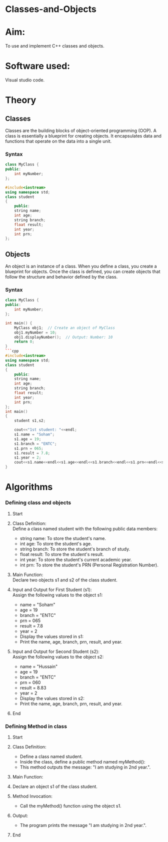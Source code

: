 # Classes-and-Objects
# Aim:
To use and implement C++ classes and objects.
# Software used:
Visual studio code.
# Theory
## Classes
Classes are the building blocks of object-oriented programming (OOP). A class is essentially a blueprint for creating objects. It encapsulates data and functions that operate on the data into a single unit. 
### Syntax
```cpp
class MyClass {
public:
    int myNumber;
};
```
```cpp
#include<iostream>
using namespace std;
class student               
{
    public:
    string name;
    int age;
    string branch;          
    float result;
    int year;
    int prn;
};
```
## Objects
An object is an instance of a class. When you define a class, you create a blueprint for objects. Once the class is defined, you can create objects that follow the structure and behavior defined by the class.
### Syntax
```cpp
class MyClass {
public:
    int myNumber;
};

int main() {
    MyClass obj1;  // Create an object of MyClass
    obj1.myNumber = 10;
    obj1.displayNumber();  // Output: Number: 10
    return 0;
}
```cpp
#include<iostream>
using namespace std;
class student               
{
    public:
    string name;
    int age;
    string branch;          
    float result;
    int year;
    int prn;
};
int main()
{
    student s1,s2;

    cout<<"1st student: "<<endl;
    s1.name = "Soham";
    s1.age = 19;
    s1.branch = "ENTC";
    s1.prn = 065;
    s1.result = 7.8;
    s1.year = 2;
    cout<<s1.name<<endl<<s1.age<<endl<<s1.branch<<endl<<s1.prn<<endl<<s1.result<<endl<<s1.year<<endl;
}
```
# Algorithms
### Defining class and objects
1. Start
2. Class Definition:   
Define a class named student with the following public data members:   
    - string name: To store the student's name.
    - int age: To store the student's age.
    - string branch: To store the student's branch of study.   
    - float result: To store the student's result.   
    - int year: To store the student's current academic year.   
    - int prn: To store the student's PRN (Personal Registration Number).   


3. Main Function:   
Declare two objects s1 and s2 of the class student.
4. Input and Output for First Student (s1):   
Assign the following values to the object s1:   
    - name = "Soham"   
    - age = 19   
    - branch = "ENTC"   
    - prn = 065   
    - result = 7.8   
    - year = 2   
    - Display the values stored in s1:   
    - Print the name, age, branch, prn, result, and year.   

5. Input and Output for Second Student (s2):   
Assign the following values to the object s2:
    - name = "Hussain"   
    - age = 19   
    - branch = "ENTC"   
    - prn = 060   
    - result = 8.83   
    - year = 2   
    - Display the values stored in s2:   
    - Print the name, age, branch, prn, result, and year.

7. End

### Defining Method in class
1. Start
2. Class Definition:   
    - Define a class named student.   
    - Inside the class, define a public method named myMethod():   
    - This method outputs the message: "I am studying in 2nd year.".   

3. Main Function:   
4. Declare an object s1 of the class student.   
5. Method Invocation:   
    - Call the myMethod() function using the object s1.   
6. Output:   
    - The program prints the message "I am studying in 2nd year.".   
7. End

